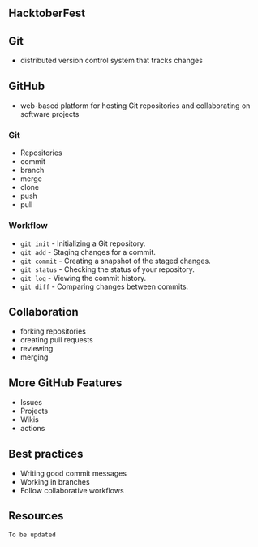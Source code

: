 ## HacktoberFest

## Git

- distributed version control system that tracks changes

## GitHub

- web-based platform for hosting Git repositories and collaborating on software projects

### Git

- Repositories
- commit
- branch
- merge
- clone
- push
- pull

### Workflow

- `git init` - Initializing a Git repository.
- `git add` - Staging changes for a commit.
- `git commit` - Creating a snapshot of the staged changes.
- `git status` - Checking the status of your repository.
- `git log` - Viewing the commit history.
- `git diff` - Comparing changes between commits.

## Collaboration
- forking repositories
- creating pull requests
- reviewing 
- merging

## More GitHub Features
- Issues
- Projects
- Wikis
- actions

## Best practices
- Writing good commit messages
- Working in branches
- Follow collaborative workflows

## Resources
`
To be updated
`

